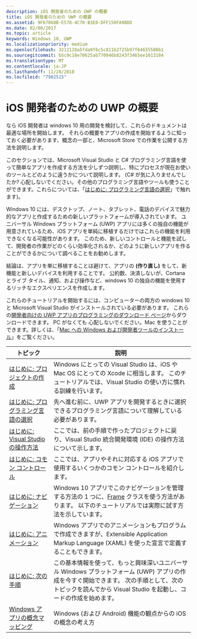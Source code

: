 ```yaml
---
description: iOS 開発者のための UWP の概要
title: iOS 開発者のための UWP の概要
ms.assetid: 9F67068B-E578-4C70-B3E0-DFF150FA9BDD
ms.date: 02/08/2017
ms.topic: article
keywords: Windows 10, UWP
ms.localizationpriority: medium
ms.openlocfilehash: 3212128a5fda9f6c5c811b2725b97f64655588b1
ms.sourcegitcommit: b5c9c18e70625ab770946b8243f3465ee1013184
ms.translationtype: MT
ms.contentlocale: ja-JP
ms.lasthandoff: 11/28/2018
ms.locfileid: "7982515"
---
```

# <a name="getting-started-with-uwp-for-ios-developers"></a>iOS 開発者のための UWP の概要


なら iOS 開発者は windows 10 用の開発を検討して、これらのドキュメントは最適な場所を開始します。 それらの概要をアプリの作成を開始するように知っておく必要があります、概念の一部と、Microsoft Store での作業を公開する方法を説明します。

このセクションでは、Microsoft Visual Studio と C# プログラミング言語を使って簡単なアプリを作成する方法を少しずつ説明し、特にプロセスが現在お使いのツールとどのように違うかについて説明します。 (C# が気に入りませんでしたか? 心配しないでください。その他のプログラミング言語やツールも使うことができます。これらについては、「[はじめに: プログラミング言語の選択](getting-started-choosing-a-programming-language.md)」で触れます)。

Windows 10 には、デスクトップ、ノート、タブレット、電話のデバイスで魅力的なアプリと作成するための新しいプラットフォームが導入されています。 ユニバーサル Windows プラットフォーム (UWP) アプリには多くの独自の機能が用意されているため、iOS アプリを単純に移植するだけではこれらの機能を利用できなくなる可能性があります。 このため、新しいコントロールと機能を試して、開発者の作業がどのくらい効率化されるか、どのように新しいアプリを作ることができるかについて調べることをお勧めします。

結論は、アプリを単に移植することは避けて、アプリの **(作り直し)** をして、新機能と新しいデバイスを利用することです。 公約数、決済しないが、Cortana とライブ タイル、通知、および操作など、windows 10 の独自の機能を使用するリッチなエクスペリエンスを作成します。

これらのチュートリアルを開始するには、コンピューターの両方の windows 10 と Microsoft Visual Studio がインストールされている必要があります。 これらの[開発者向けの UWP アプリのプログラミングのダウンロード ページ](https://developer.microsoft.com/en-us/windows/downloads)からダウンロードできます。 PC がなくても 心配しないでください。Mac を使うことができます。詳しくは、「[Mac への Windows および開発者ツールのインストール](setting-up-your-mac-with-windows-10.md)」をご覧ください。

| トピック | 説明 |
|-------|-------------|
| [はじめに: プロジェクトの作成](getting-started-creating-a-project.md) | Windows にとっての Visual Studio は、iOS や Mac OS にとっての Xcode に相当します。 このチュートリアルでは、Visual Studio の使い方に慣れる訓練を行います。 |
| [はじめに: プログラミング言語の選択](getting-started-choosing-a-programming-language.md) | 先へ進む前に、UWP アプリを開発するときに選択できるプログラミング言語について理解している必要があります。 |
| [はじめに: Visual Studio の操作方法](getting-started-getting-around-in-visual-studio.md) | ここでは、前の手順で作ったプロジェクトに戻り、Visual Studio 統合開発環境 (IDE) の操作方法について示します。 |
| [はじめに: コモン コントロール](getting-started-common-controls.md) | ここでは、アプリやそれに対応する iOS アプリで使用するいくつかのコモン コントロールを紹介します。 |
| [はじめに: ナビゲーション](getting-started-navigation.md) | Windows 10 アプリでこのナビゲーションを管理する方法の 1 つに、[Frame](https://msdn.microsoft.com/library/windows/apps/br242682) クラスを使う方法があります。 以下のチュートリアルでは実際に試す方法を示しています。 |
| [はじめに: アニメーション](getting-started-animation.md) | Windows アプリでのアニメーションもプログラムで作成できますが、Extensible Application Markup Language (XAML) を使った宣言で定義することもできます。 |
| [はじめに: 次の手順](getting-started-what-next.md) | この基本情報を使って、もっと興味深いユニバーサル Windows プラットフォーム (UWP) アプリの作成を今すぐ開始できます。 次の手順として、次のトピックを読んでから Visual Studio を起動し、コードの作成を始めます。 |
| [Windows アプリの概念マッピング](https://msdn.microsoft.com//windows/uwp/porting/android-ios-uwp-map) | Windows (および Android) 機能の観点からの iOS の概念の考え方 |

 

 

 
